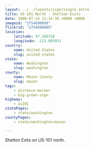 ```yaml
---
layout: ../../layouts/sign/single.astro
title: US-101 North - Shelton Exits
date: 2008-07-24 11:14:39 +0000 +0000
imageid: "2754690689"
flickrid: "2754690689"
location:
    latitude: 47.166718
    longitude: -123.095931
country:
    name: United States
    slug: united-states
state:
    name: Washington
    slug: washington
county:
    name: Mason County
    slug: mason
tags:
    - distance-marker
    - big-green-sign
highway:
    - us101
statePages:
    - state/washington
countyPages:
    - state/washington/mason

---
```

Shelton Exits on US-101 north.